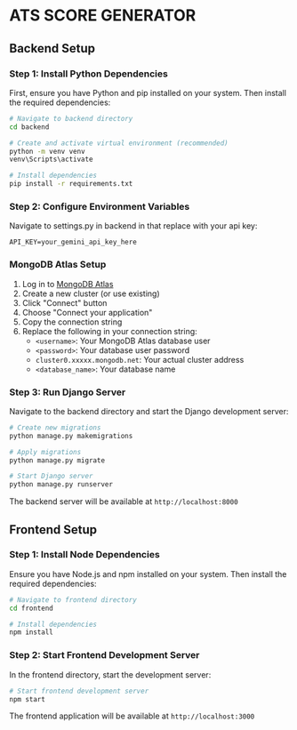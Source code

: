 # ATS SCORE GENERATOR

## Backend Setup

### Step 1: Install Python Dependencies
First, ensure you have Python and pip installed on your system. Then install the required dependencies:

```bash
# Navigate to backend directory
cd backend

# Create and activate virtual environment (recommended)
python -m venv venv
venv\Scripts\activate
```
```bash
# Install dependencies
pip install -r requirements.txt
```

### Step 2: Configure Environment Variables

Navigate to settings.py in backend in that replace with your api key:

```env
API_KEY=your_gemini_api_key_here
```

### MongoDB Atlas Setup

1. Log in to [MongoDB Atlas](https://www.mongodb.com/cloud/atlas)
2. Create a new cluster (or use existing)
3. Click "Connect" button
4. Choose "Connect your application"
5. Copy the connection string
6. Replace the following in your connection string:
   - `<username>`: Your MongoDB Atlas database user
   - `<password>`: Your database user password
   - `cluster0.xxxxx.mongodb.net`: Your actual cluster address
   - `<database_name>`: Your database name
### Step 3: Run Django Server
Navigate to the backend directory and start the Django development server:

```bash
# Create new migrations
python manage.py makemigrations

# Apply migrations
python manage.py migrate
```

```bash
# Start Django server
python manage.py runserver
```

The backend server will be available at `http://localhost:8000`

## Frontend Setup

### Step 1: Install Node Dependencies
Ensure you have Node.js and npm installed on your system. Then install the required dependencies:

```bash
# Navigate to frontend directory
cd frontend

# Install dependencies
npm install
```

### Step 2: Start Frontend Development Server
In the frontend directory, start the development server:

```bash
# Start frontend development server
npm start
```

The frontend application will be available at `http://localhost:3000`

